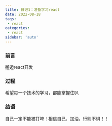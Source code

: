 ```yaml
---
title: 日记1：准备学习react
date: 2022-08-18
tags:
 - react
categories:
 - react
sidebar: 'auto'
---
```



### 前言

邂逅react开发

### 过程

希望每一个技术的学习，都能掌握住叭

### 结语

自己一定不能被打垮！相信自己，加油，行则不惧！！
